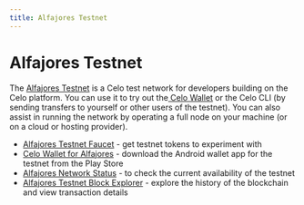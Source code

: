 ```yaml
---
title: Alfajores Testnet
---
```


# Alfajores Testnet

The [Alfajores Testnet](/getting-started/alfajores-testnet) is a Celo test network for developers building on the Celo platform. You can use it to try out the[ Celo Wallet](https://celo.org/build/wallet) or the Celo CLI (by sending transfers to yourself or other users of the testnet). You can also assist in running the network by operating a full node on your machine (or on a cloud or hosting provider).

- [Alfajores Testnet Faucet](https://celo.org/build/faucet) - get testnet tokens to experiment with
- [Celo Wallet for Alfajores](https://celo.org/build/wallet) - download the Android wallet app for the testnet from the Play Store
- [Alfajores Network Status](https://alfajores-celostats.celo-testnet.org/) - to check the current availability of the testnet
- [Alfajores Testnet Block Explorer](https://alfajores-blockscout.celo-testnet.org/) - explore the history of the blockchain and view transaction details
